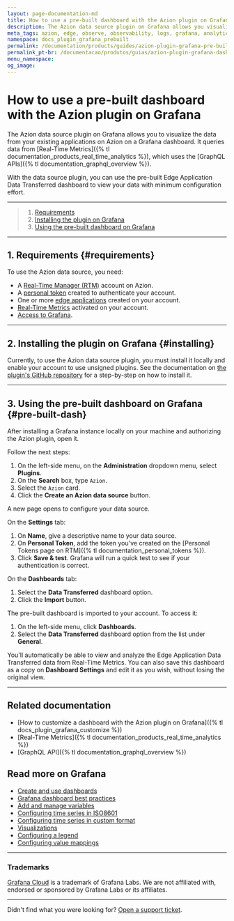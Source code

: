 ```yaml
---
layout: page-documentation-md
title: How to use a pre-built dashboard with the Azion plugin on Grafana
description: The Azion data source plugin on Grafana allows you visualize the data from your existing applications on Azion on a Grafana dashboard.
meta_tags: azion, edge, observe, observability, logs, grafana, analytics, metrics
namespace: docs_plugin_grafana_prebuilt
permalink: /documentation/products/guides/azion-plugin-grafana-pre-built-dash/
permalink_pt-br: /documentacao/produtos/guias/azion-plugin-grafana-dash-pre-configurado/
menu_namespace: 
og_image: 
---
```


# How to use a pre-built dashboard with the Azion plugin on Grafana

The Azion data source plugin on Grafana allows you to visualize the data from your existing applications on Azion on a Grafana dashboard. It queries data from [Real-Time Metrics]({% tl documentation_products_real_time_analytics %}), which uses the [GraphQL APIs]({% tl documentation_graphql_overview %}).

With the data source plugin, you can use the pre-built Edge Application Data Transferred dashboard to view your data with minimum configuration effort.

---

> 1. [Requirements](#requirements)
> 2. [Installing the plugin on Grafana](#installing)
> 3. [Using the pre-built dashboard on Grafana](#pre-built-dash)

---

## 1. Requirements {#requirements}

To use the Azion data source, you need:

- A [Real-Time Manager (RTM)](https://manager.azion.com/) account on Azion.
- A [personal token](https://www.azion.com/en/documentation/products/accounts/personal-tokens/) created to authenticate your account.
- One or more [edge applications](https://www.azion.com/en/documentation/products/edge-application/) created on your account.
- [Real-Time Metrics](https://www.azion.com/en/documentation/products/real-time-metrics/) activated on your account.
- [Access to Grafana](https://grafana.com/).

---

## 2. Installing the plugin on Grafana {#installing}

Currently, to use the Azion data source plugin, you must install it locally and enable your account to use unsigned plugins. See the documentation on [the plugin's GitHub repository](https://github.com/aziontech/grafana-plugin#install-plugin-on-local-grafana) for a step-by-step on how to install it.

---

## 3. Using the pre-built dashboard on Grafana {#pre-built-dash}

After installing a Grafana instance locally on your machine and authorizing the Azion plugin, open it.

Follow the next steps:

1. On the left-side menu, on the **Administration** dropdown menu, select **Plugins**.
2. On the **Search** box, type `Azion`.
3. Select the `Azion` card.
4. Click the **Create an Azion data source** button.

A new page opens to configure your data source.

On the **Settings** tab:

1. On **Name**, give a descriptive name to your data source.
2. On **Personal Token**, add the token you've created on the [Personal Tokens page on RTM]({% tl documentation_personal_tokens %}).
3. Click **Save & test**. Grafana will run a quick test to see if your authentication is correct.

On the **Dashboards** tab:

1. Select the **Data Transferred** dashboard option.
2. Click the **Import** button.

The pre-built dashboard is imported to your account. To access it:

1. On the left-side menu, click **Dashboards**.
2. Select the **Data Transferred** dashboard option from the list under **General**.

You'll automatically be able to view and analyze the Edge Application Data Transferred data from Real-Time Metrics. You can also save this dashboard as a copy on **Dashboard Settings** and edit it as you wish, without losing the original view.

---

## Related documentation

- [How to customize a dashboard with the Azion plugin on Grafana]({% tl docs_plugin_grafana_customize %})
- [Real-Time Metrics]({% tl documentation_products_real_time_analytics %})
- [GraphQL API]({% tl documentation_graphql_overview %})

## Read more on Grafana

- [Create and use dashboards](https://grafana.com/docs/grafana/latest/dashboards/)
- [Grafana dashboard best practices](https://grafana.com/docs/grafana/latest/dashboards/build-dashboards/best-practices/)
- [Add and manage variables](https://grafana.com/docs/grafana/latest/dashboards/variables/)
- [Configuring time series in ISO8601](https://momentjs.com/docs/#/parsing/string/)
- [Configuring time series in custom format](https://momentjs.com/docs/#/parsing/string-format/)
- [Visualizations](https://grafana.com/docs/grafana/latest/panels-visualizations/visualizations/)
- [Configuring a legend](https://grafana.com/docs/grafana/latest/panels-visualizations/visualizations/configure-legend/)
- [Configuring value mappings](https://grafana.com/docs/grafana/latest/panels-visualizations/configure-value-mappings/)

---

### Trademarks

[Grafana Cloud](https://grafana.com/products/cloud/) is a trademark of Grafana Labs. We are not affiliated with, endorsed or sponsored by Grafana Labs or its affiliates.

---

Didn't find what you were looking for? [Open a support ticket](https://tickets.azion.com/).
